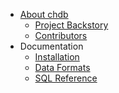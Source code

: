 <!-- docs/_sidebar.md -->

* [About chdb](/)
  * [Project Backstory](https://auxten.com/the-birth-of-chdb/)
  * [Contributors](https://github.com/chdb-io/chdb#contributors)
* Documentation
  * [Installation](install.md)
  * [Data Formats](formats.md)
  * [SQL Reference](sql.md)
